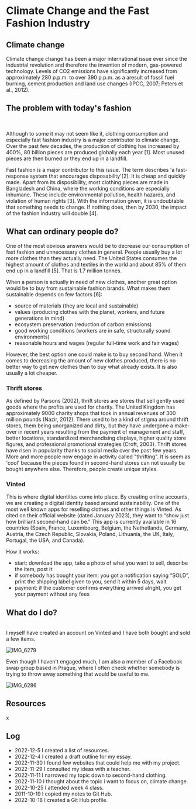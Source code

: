 # Climate Change and the Fast Fashion Industry
## Climate change

Climate change change has been a major international issue ever since the industrial revolution and therefore the invention of modern, gas-powered technology. Levels of CO2 emissions have significantly increased from approximately 280 p.p.m. to over 390 p.p.m. as a aresult of fossil fuel burning, cement production and land use changes (IPCC, 2007; Peters et al., 2012).

## The problem with today's fashion

<br>

Although to some it may not seem like it, clothing consumption and especially fast fashion industry is a major contributor to climate change. Over the past few decades, the production of clothing has increased by 400%, 80 billion pieces are produced globally each year [1]. Most unused pieces are then burned or they end up in a landfill.

Fast fashion is a major contributor to this issue. The term describes 'a fast-response system that encourages disposability'[2]. It is cheap and quickly made. Apart from its disposibility, most clothing pieces are made in Bangladesh and China, where the working conditions are especially inhumane. These include environmental pollution, health hazards, and violation of human rights [3]. 
With the information given, it is undoubtable that something needs to change. If nothing does, then by 2030, the impact of the fashion industry will double [4].

## What can ordinary people do?

One of the most obvious answers would be to decrease our consumption of fast fashion and unnecessary clothes in general. People usually buy a lot more clothes than they actually need. The United States consumes  the highest amount of clothes and textiles in the world and about 85% of them end up in a landfill [5]. That is 1.7 million tonnes.

When a person is actually in need of new clothes, another great option would be to buy from sustainable fashion brands. What makes them sustainable depends on few factors [6]:
- source of materials (they are local and sustainable)
- values (producing clothes with the planet, workers, and future generations in mind)
- ecosystem preservation (reduction of carbon emissions)
- good working conditions (workers are in safe, structurally sound environments)
- reasonable hours and wages (regular full-time work and fair wages)

However, the best option one could make is to buy second hand. When it comes to decreasing the amount of new clothes produced, there is no better way to get new clothes than to buy what already exists. It is also usually a lot cheaper. 

### Thrift stores

As defined by Parsons (2002), thrift stores are stores that sell gently used goods where the profits are used for charity. The United Kingdom has approximately 9000 charity shops that took in annual revenues of 300 million pounds (Nazir, 2012). There used to be a kind of stigma around thrift stores, them being unorganized and dirty, but they have undergone a make-over in recent years resulting from the payment of management and staff, better locations, standardized merchandising displays, higher quality store figures, and professional promotional strategies (Croft, 2003).
Thrift stores have risen in popularity thanks to social media over the past few years. More and more people now engage in activity called "thrifting". It is seem as 'cool' because the pieces found in second-hand stores can not usually be bought anywhere else. Therefore, people create unique styles.

### Vinted

This is where digital identities come into place. By creating online accounts, we are creating a digital identity based around sustainability. One of the most well known apps for reselling clothes and other things is Vinted.
As cited on their official website (dated January 2023), they want to “show just how brilliant second-hand can be.” This app is currently available in 16 countries (Spain, France, Luxembourg, Belgium, the Nethetlands, Germany, Austria, the Czech Republic, Slovakia, Poland, Lithuania, the UK, Italy, Portugal, the USA, and Canada).

How it works:
- start: download the app, take a photo of what you want to sell, describe the item, post it
- if somebody has bought your item: you got a notification saying “SOLD”, print the shipping label given to you, send it within 5 days, wait
- payment: if the customer confirms everything arrived alright, you get your payment without any fees


## What do I do?

<br>
I myself have created an account on Vinted and I have both bought and sold a few items.

![IMG_6279](https://user-images.githubusercontent.com/116067791/213158328-0b149293-7565-4f8a-b354-80849a82f2d2.jpg)

Even though I haven't engaged much, I am also a member of a Facebook swap group based in Prague, where I often check whether somebody is trying to throw away something that would be useful to me.

![IMG_6286](https://user-images.githubusercontent.com/116067791/213159013-d6333235-b7b1-4b28-93ef-e03e789a869b.jpg)

## Resources

x

## Log

- 2022-12-5 I created a list of resources.
- 2022-12-4 I created a draft outline for my essay.
- 2022-11-30 I found few websites that could help me with my project.
- 2022-11-29 I consulted my ideas with a teacher.
- 2022-11-11 I narrowed my topic down to second-hand clothing.
- 2022-11-10 I thought about the topic i want to focus on, climate change.
- 2022-10-25 I attended week 4 class.
- 2011-10-19 I copied my notes to Git Hub.
- 2022-10-18 I created a Git Hub profile.
